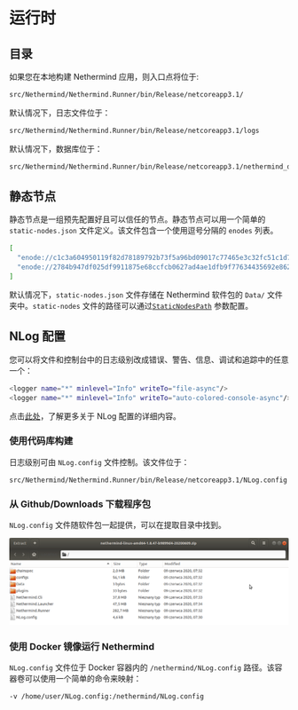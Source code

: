 # 运行时

## 目录

如果您在本地构建 Nethermind 应用，则入口点将位于:

```bash
src/Nethermind/Nethermind.Runner/bin/Release/netcoreapp3.1/
```

默认情况下，日志文件位于：

```bash
src/Nethermind/Nethermind.Runner/bin/Release/netcoreapp3.1/logs
```

默认情况下，数据库位于：

```bash
src/Nethermind/Nethermind.Runner/bin/Release/netcoreapp3.1/nethermind_db
```

## 静态节点

静态节点是一组预先配置好且可以信任的节点。静态节点可以用一个简单的 `static-nodes.json` 文件定义。该文件包含一个使用逗号分隔的 `enodes` 列表。

```bash
[
  "enode://c1c3a604950119f82d78189792b73f5a96bd09017c77465e3c32fc51c1d758a9a772ffddd58436d465342f2cfa6d4a442a49e526743f4d8354d7c5ce794c3ee5@127.0.0.1:30303",
  "enode://2784b947df025df9911875e68ccfcb0627ad4ae1dfb9f77634435692e8626508d9a6a04adff7719d3d73b25e72cbedee8d8e431492afbbd5fb4082e78c52d934@127.0.0.1:30303"
]
```

默认情况下，`static-nodes.json` 文件存储在 Nethermind 软件包的 `Data/` 文件夹中。`static-nodes` 文件的路径可以通过[`StaticNodesPath`](../configuration/modules/init.md) 参数配置。

## NLog 配置

您可以将文件和控制台中的日志级别改成错误、警告、信息、调试和追踪中的任意一个：

```bash
<logger name="*" minlevel="Info" writeTo="file-async"/>
<logger name="*" minlevel="Info" writeTo="auto-colored-console-async"/>
```

点击[此处](https://github.com/NLog/NLog/wiki/Configuration-file)，了解更多关于 NLog 配置的详细内容。

### 使用代码库构建

日志级别可由 `NLog.config` 文件控制。该文件位于：

```text
src/Nethermind/Nethermind.Runner/bin/Release/netcoreapp3.1/NLog.config
```

### 从 Github/Downloads 下载程序包

`NLog.config` 文件随软件包一起提供，可以在提取目录中找到。

![](../../.gitbook/assets/image%20%2830%29.png)

### 使用 Docker 镜像运行 Nethermind

`NLog.config` 文件位于 Docker 容器内的 `/nethermind/NLog.config` 路径。该容器卷可以使用一个简单的命令来映射：

```bash
-v /home/user/NLog.config:/nethermind/NLog.config
```

